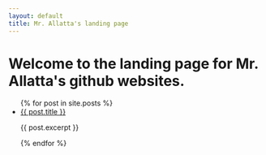 ```yaml
---
layout: default
title: Mr. Allatta's landing page
---
```


<h1>Welcome to the landing page for Mr. Allatta's github websites.</h1>

<ul>
  {% for post in site.posts %}
    <li>
      <a href="{{ post.url }}">{{ post.title }}</a>
      <p>{{ post.excerpt }}</p>
    </li>
  {% endfor %}
</ul>
